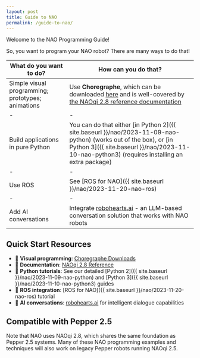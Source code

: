 ```yaml
---
layout: post
title: Guide to NAO
permalink: /guide-to-nao/
---
```


Welcome to the NAO Programming Guide!

So, you want to program your NAO robot? There are many ways to do that!

| What do you want to do?    | How can you do that? |
|-|-|
| Simple visual programming; prototypes; animations    | Use **Choregraphe**, which can be downloaded [here](https://www.aldebaran.com/en/support/nao-6/downloads-softwares) and is well-covered by [the NAOqi 2.8 reference documentation](http://doc.aldebaran.com/2-8/index.html) |
|-|-|
| Build applications in pure Python    | You can do that either [in Python 2]({{ site.baseurl }}/nao/2023-11-09-nao-python) (works out of the box), or [in Python 3]({{ site.baseurl }}/nao/2023-11-10-nao-python3) (requires installing an extra package)|
|-|-|
| Use ROS | See  [ROS for NAO]({{ site.baseurl }}/nao/2023-11-20-nao-ros)|
|-|-|
| Add AI conversations | Integrate [robohearts.ai](https://robohearts.ai) - an LLM-based conversation solution that works with NAO robots |

## Quick Start Resources

- 🎨 **Visual programming**: [Choregraphe Downloads](https://www.aldebaran.com/en/support/nao-6/downloads-softwares)
- 📖 **Documentation**: [NAOqi 2.8 Reference](http://doc.aldebaran.com/2-8/index.html)
- 🐍 **Python tutorials**: See our detailed [Python 2]({{ site.baseurl }}/nao/2023-11-09-nao-python) and [Python 3]({{ site.baseurl }}/nao/2023-11-10-nao-python3) guides
- 🤖 **ROS integration**: [ROS for NAO]({{ site.baseurl }}/nao/2023-11-20-nao-ros) tutorial
- 🤖 **AI conversations**: [robohearts.ai](https://robohearts.ai) for intelligent dialogue capabilities

## Compatible with Pepper 2.5

Note that NAO uses NAOqi 2.8, which shares the same foundation as Pepper 2.5 systems. Many of these NAO programming examples and techniques will also work on legacy Pepper robots running NAOqi 2.5.
